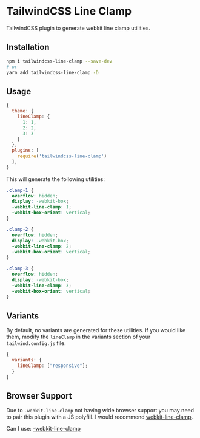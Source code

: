 # TailwindCSS Line Clamp

TailwindCSS plugin to generate webkit line clamp utilities.

## Installation

```bash
npm i tailwindcss-line-clamp --save-dev
# or
yarn add tailwindcss-line-clamp -D
```

## Usage

```js
{
  theme: {
    lineClamp: {
      1: 1,
      2: 2,
      3: 3
    }
  },
  plugins: [
    require('tailwindcss-line-clamp')
  ],
}
```

This will generate the following utilities:

```css
.clamp-1 {
  overflow: hidden;
  display: -webkit-box;
  -webkit-line-clamp: 1;
  -webkit-box-orient: vertical;
}

.clamp-2 {
  overflow: hidden;
  display: -webkit-box;
  -webkit-line-clamp: 2;
  -webkit-box-orient: vertical;
}

.clamp-3 {
  overflow: hidden;
  display: -webkit-box;
  -webkit-line-clamp: 3;
  -webkit-box-orient: vertical;
}
```

## Variants

By default, no variants are generated for these utilities. If you would like them, modify the `lineClamp` in the variants section of your `tailwind.config.js` file.

```js
{
  variants: {
    lineClamp: ["responsive"];
  }
}
```

## Browser Support

Due to `-webkit-line-clamp` not having wide browser support you may need to pair this plugin with a JS polyfill. I would recommend [webkit-line-clamp](https://github.com/LeMarck/webkit-line-clamp).

Can I use: [-webkit-line-clamp](https://caniuse.com/#feat=css-line-clamp)
